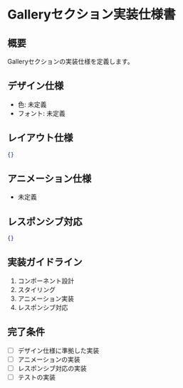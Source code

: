 # Galleryセクション実装仕様書

## 概要

Galleryセクションの実装仕様を定義します。

## デザイン仕様

- 色: 未定義
- フォント: 未定義

## レイアウト仕様

```json
{}
```

## アニメーション仕様

- 未定義

## レスポンシブ対応

```json
{}
```

## 実装ガイドライン

1. コンポーネント設計
2. スタイリング
3. アニメーション実装
4. レスポンシブ対応

## 完了条件

- [ ] デザイン仕様に準拠した実装
- [ ] アニメーションの実装
- [ ] レスポンシブ対応の実装
- [ ] テストの実装
